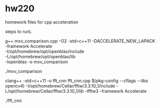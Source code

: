 # hw220
homework files for cpp acceleration

steps to runL

g++ mxv_comparison.cpp -O2 -std=c++11 -DACCELERATE_NEW_LAPACK \
    -framework Accelerate \
    -I/opt/homebrew/opt/openblas/include \
    -L/opt/homebrew/opt/openblas/lib \
    -lopenblas -o mxv_comparison


./mxv_comparison 


clang++ -std=c++11 -o fft_cnn fft_cnn.cpp $(pkg-config --cflags --libs opencv4) -I/opt/homebrew/Cellar/fftw/3.3.10_1/include -L/opt/homebrew/Cellar/fftw/3.3.10_1/lib -lfftw3 -framework Accelerate

./fft_cnn